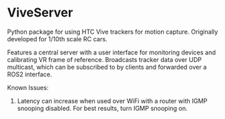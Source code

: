 # ViveServer

Python package for using HTC Vive trackers for motion capture. Originally developed for 1/10th scale RC cars.

Features a central server with a user interface for monitoring devices and calibrating VR frame of reference. 
Broadcasts tracker data over UDP multicast, which can be subscribed to by clients and forwarded over a ROS2 interface. 


Known Issues:
1. Latency can increase when used over WiFi with a router with IGMP snooping disabled. For best results, turn IGMP snooping on.

